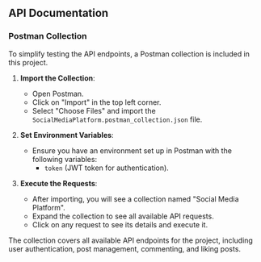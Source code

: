 ## API Documentation

### Postman Collection

To simplify testing the API endpoints, a Postman collection is included in this project.

1. **Import the Collection**:
   - Open Postman.
   - Click on "Import" in the top left corner.
   - Select "Choose Files" and import the `SocialMediaPlatform.postman_collection.json` file.

2. **Set Environment Variables**:
   - Ensure you have an environment set up in Postman with the following variables:
     - `token` (JWT token for authentication).

3. **Execute the Requests**:
   - After importing, you will see a collection named "Social Media Platform".
   - Expand the collection to see all available API requests.
   - Click on any request to see its details and execute it.

The collection covers all available API endpoints for the project, including user authentication, post management, commenting, and liking posts.
